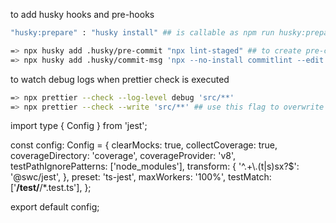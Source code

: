 to add husky hooks and pre-hooks
```sh
"husky:prepare" : "husky install" ## is callable as npm run husky:prepare

=> npx husky add .husky/pre-commit "npx lint-staged" ## to create pre-commit hook
=> npx husky add .husky/commit-msg 'npx --no-install commitlint --edit $1' ## to create commitmessage-pre hook
```

to watch debug logs when prettier check is executed
```sh
=> npx prettier --check --log-level debug 'src/**'
=> npx prettier --check --write 'src/**' ## use this flag to overwrite the rules
```

import type { Config } from 'jest';

const config: Config = {
  clearMocks: true,
  collectCoverage: true,
  coverageDirectory: 'coverage',
  coverageProvider: 'v8',
  testPathIgnorePatterns: ['node_modules'],
  transform: {
    '^.+\\.(t|s)sx?$': '@swc/jest',
  },
  preset: 'ts-jest',
  maxWorkers: '100%',
  testMatch: ['**/test/**/*.test.ts'],
};

export default config;

